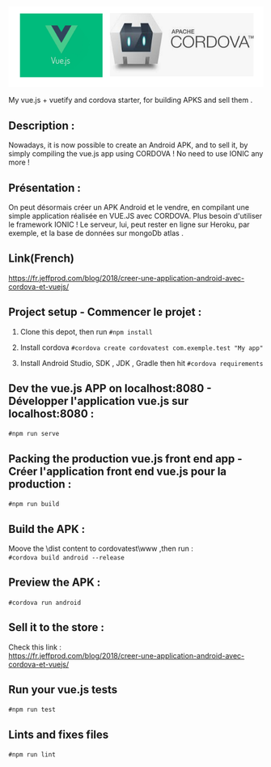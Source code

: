 ![Screenshot](logo.png)

My vue.js + vuetify and cordova starter, for building APKS and sell them .

## Description :
Nowadays, it is now possible to create an Android APK, and to sell it, by simply compiling the vue.js app using CORDOVA !
No need to use IONIC any more !


## Présentation :
On peut désormais créer un APK Android et le vendre, en compilant une simple application réalisée en VUE.JS avec CORDOVA. 
Plus besoin d'utiliser le framework IONIC ! Le serveur, lui, peut rester en ligne sur Heroku, par exemple, et la base de données sur mongoDb atlas .


## Link(French)
https://fr.jeffprod.com/blog/2018/creer-une-application-android-avec-cordova-et-vuejs/

## Project setup - Commencer le projet :

1. Clone this depot, then run
```#npm install ```

2. Install cordova
```#cordova create cordovatest com.exemple.test "My app"```

3. Install Android Studio, SDK , JDK , Gradle then hit 
```#cordova requirements```

## Dev the vue.js APP on localhost:8080 - Développer l'application vue.js sur localhost:8080 :

```#npm run serve ```



## Packing the production vue.js front end app - Créer l'application front end vue.js pour la production  :
```#npm run build```


## Build the APK :
Moove the \dist content to cordovatest\www ,then run : <br>
```#cordova build android --release```

## Preview the APK :
```#cordova run android```

## Sell it to the store :
Check this link :<br>
https://fr.jeffprod.com/blog/2018/creer-une-application-android-avec-cordova-et-vuejs/

## Run your vue.js tests

```#npm run test```

## Lints and fixes files

```#npm run lint```

